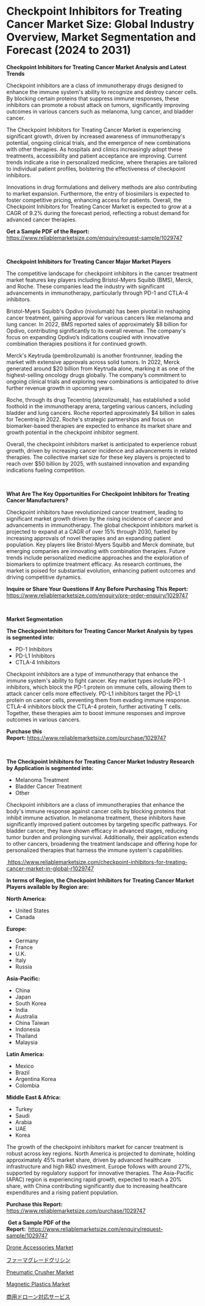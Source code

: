 <p><h1>Checkpoint Inhibitors for Treating Cancer Market Size: Global Industry Overview, Market Segmentation and Forecast (2024 to 2031)</h1></p><p><strong>Checkpoint Inhibitors for Treating Cancer Market Analysis and Latest Trends</strong></p>
<p><p>Checkpoint inhibitors are a class of immunotherapy drugs designed to enhance the immune system's ability to recognize and destroy cancer cells. By blocking certain proteins that suppress immune responses, these inhibitors can promote a robust attack on tumors, significantly improving outcomes in various cancers such as melanoma, lung cancer, and bladder cancer. </p><p>The Checkpoint Inhibitors for Treating Cancer Market is experiencing significant growth, driven by increased awareness of immunotherapy's potential, ongoing clinical trials, and the emergence of new combinations with other therapies. As hospitals and clinics increasingly adopt these treatments, accessibility and patient acceptance are improving. Current trends indicate a rise in personalized medicine, where therapies are tailored to individual patient profiles, bolstering the effectiveness of checkpoint inhibitors.</p><p>Innovations in drug formulations and delivery methods are also contributing to market expansion. Furthermore, the entry of biosimilars is expected to foster competitive pricing, enhancing access for patients. Overall, the Checkpoint Inhibitors for Treating Cancer Market is expected to grow at a CAGR of 9.2% during the forecast period, reflecting a robust demand for advanced cancer therapies.</p></p>
<p><strong>Get a Sample PDF of the Report:&nbsp;</strong> <a href="https://www.reliablemarketsize.com/enquiry/request-sample/1029747">https://www.reliablemarketsize.com/enquiry/request-sample/1029747</a></p>
<p>&nbsp;</p>
<p><strong>Checkpoint Inhibitors for Treating Cancer Major Market Players</strong></p>
<p><p>The competitive landscape for checkpoint inhibitors in the cancer treatment market features key players including Bristol-Myers Squibb (BMS), Merck, and Roche. These companies lead the industry with significant advancements in immunotherapy, particularly through PD-1 and CTLA-4 inhibitors.</p><p>Bristol-Myers Squibb's Opdivo (nivolumab) has been pivotal in reshaping cancer treatment, gaining approval for various cancers like melanoma and lung cancer. In 2022, BMS reported sales of approximately $8 billion for Opdivo, contributing significantly to its overall revenue. The company's focus on expanding Opdivo’s indications coupled with innovative combination therapies positions it for continued growth.</p><p>Merck's Keytruda (pembrolizumab) is another frontrunner, leading the market with extensive approvals across solid tumors. In 2022, Merck generated around $20 billion from Keytruda alone, marking it as one of the highest-selling oncology drugs globally. The company’s commitment to ongoing clinical trials and exploring new combinations is anticipated to drive further revenue growth in upcoming years.</p><p>Roche, through its drug Tecentriq (atezolizumab), has established a solid foothold in the immunotherapy arena, targeting various cancers, including bladder and lung cancers. Roche reported approximately $4 billion in sales for Tecentriq in 2022. Roche's strategic partnerships and focus on biomarker-based therapies are expected to enhance its market share and growth potential in the checkpoint inhibitor segment.</p><p>Overall, the checkpoint inhibitors market is anticipated to experience robust growth, driven by increasing cancer incidence and advancements in related therapies. The collective market size for these key players is projected to reach over $50 billion by 2025, with sustained innovation and expanding indications fueling competition.</p></p>
<p>&nbsp;</p>
<p><strong>What Are The Key Opportunities For Checkpoint Inhibitors for Treating Cancer Manufacturers?</strong></p>
<p><p>Checkpoint inhibitors have revolutionized cancer treatment, leading to significant market growth driven by the rising incidence of cancer and advancements in immunotherapy. The global checkpoint inhibitors market is projected to expand at a CAGR of over 15% through 2030, fueled by increasing approvals of novel therapies and an expanding patient population. Key players like Bristol-Myers Squibb and Merck dominate, but emerging companies are innovating with combination therapies. Future trends include personalized medicine approaches and the exploration of biomarkers to optimize treatment efficacy. As research continues, the market is poised for substantial evolution, enhancing patient outcomes and driving competitive dynamics.</p></p>
<p><strong>Inquire or Share Your Questions If Any Before Purchasing This Report:</strong> <a href="https://www.reliablemarketsize.com/enquiry/pre-order-enquiry/1029747">https://www.reliablemarketsize.com/enquiry/pre-order-enquiry/1029747</a></p>
<p>&nbsp;</p>
<p><strong>Market Segmentation</strong></p>
<p><strong>The Checkpoint Inhibitors for Treating Cancer Market Analysis by types is segmented into:</strong></p>
<p><ul><li>PD-1 Inhibitors</li><li>PD-L1 Inhibitors</li><li>CTLA-4 Inhibitors</li></ul></p>
<p><p>Checkpoint inhibitors are a type of immunotherapy that enhance the immune system's ability to fight cancer. Key market types include PD-1 inhibitors, which block the PD-1 protein on immune cells, allowing them to attack cancer cells more effectively. PD-L1 inhibitors target the PD-L1 protein on cancer cells, preventing them from evading immune response. CTLA-4 inhibitors block the CTLA-4 protein, further activating T cells. Together, these therapies aim to boost immune responses and improve outcomes in various cancers.</p></p>
<p><strong>Purchase this Report:&nbsp;</strong><a href="https://www.reliablemarketsize.com/purchase/1029747">https://www.reliablemarketsize.com/purchase/1029747</a></p>
<p>&nbsp;</p>
<p><strong>The Checkpoint Inhibitors for Treating Cancer Market Industry Research by Application is segmented into:</strong></p>
<p><ul><li>Melanoma Treatment</li><li>Bladder Cancer Treatment</li><li>Other</li></ul></p>
<p><p>Checkpoint inhibitors are a class of immunotherapies that enhance the body's immune response against cancer cells by blocking proteins that inhibit immune activation. In melanoma treatment, these inhibitors have significantly improved patient outcomes by targeting specific pathways. For bladder cancer, they have shown efficacy in advanced stages, reducing tumor burden and prolonging survival. Additionally, their application extends to other cancers, broadening the treatment landscape and offering hope for personalized therapies that harness the immune system's capabilities.</p></p>
<p><a href="https://www.reliablemarketsize.com/checkpoint-inhibitors-for-treating-cancer-market-in-global-r1029747">&nbsp;https://www.reliablemarketsize.com/checkpoint-inhibitors-for-treating-cancer-market-in-global-r1029747</a></p>
<p><strong>In terms of Region, the Checkpoint Inhibitors for Treating Cancer Market Players available by Region are:</strong></p>
<p>
    <p> <strong> North America: </strong>
        <ul>
            <li>United States</li>
            <li>Canada</li>
        </ul>
        </p> 
    <p> <strong> Europe: </strong>
        <ul>
            <li>Germany</li>
            <li>France</li>
            <li>U.K.</li>
            <li>Italy</li>
            <li>Russia</li>
        </ul>
        </p> 
    <p> <strong> Asia-Pacific: </strong>
        <ul>
            <li>China</li>
            <li>Japan</li>
            <li>South Korea</li>
            <li>India</li>
            <li>Australia</li>
            <li>China Taiwan</li>
            <li>Indonesia</li>
            <li>Thailand</li>
            <li>Malaysia</li>
        </ul>
        </p> 
    <p> <strong> Latin America: </strong>
        <ul>
            <li>Mexico</li>
            <li>Brazil</li>
            <li>Argentina Korea</li>
            <li>Colombia</li>
        </ul>
        </p> 
    <p> <strong> Middle East & Africa: </strong>
        <ul>
            <li>Turkey</li>
            <li>Saudi</li>
            <li>Arabia</li>
            <li>UAE</li>
            <li>Korea</li>
        </ul>
    </p>
    </p>
<p><p>The growth of the checkpoint inhibitors market for cancer treatment is robust across key regions. North America is projected to dominate, holding approximately 45% market share, driven by advanced healthcare infrastructure and high R&D investment. Europe follows with around 27%, supported by regulatory support for innovative therapies. The Asia-Pacific (APAC) region is experiencing rapid growth, expected to reach a 20% share, with China contributing significantly due to increasing healthcare expenditures and a rising patient population.</p></p>
<p><strong>Purchase this Report: </strong><a href="https://www.reliablemarketsize.com/purchase/1029747">https://www.reliablemarketsize.com/purchase/1029747</a></p>
<p>&nbsp;<strong>Get a Sample PDF of the Report:&nbsp;&nbsp;</strong><a href="https://www.reliablemarketsize.com/enquiry/request-sample/1029747">https://www.reliablemarketsize.com/enquiry/request-sample/1029747</a></p>
<p><strong></strong></p>
<p><p><a href="https://medium.com/@evanarnold06/in-the-drone-accessories-market-the-main-focus-is-on-keeping-costs-low-and-getting-the-most-out-40027534216a">Drone Accessories Market</a></p><p><a href="https://medium.com/@gordonjast2023/%E8%A3%BD%E8%96%AC%E7%94%A8%E3%82%B0%E3%83%AA%E3%82%B7%E3%83%B3%E5%B8%82%E5%A0%B4%E3%81%AB%E9%96%A2%E3%81%99%E3%82%8B%E3%82%A4%E3%83%B3%E3%82%B5%E3%82%A4%E3%83%88-%E5%B8%82%E5%A0%B4%E3%83%97%E3%83%AC%E3%83%BC%E3%83%A4%E3%83%BC-%E5%B8%82%E5%A0%B4%E8%A6%8F%E6%A8%A1-%E5%9C%B0%E5%9F%9F%E5%88%A5-%E4%BA%88%E6%B8%AC-2024%E5%B9%B4-2031%E5%B9%B4-e999926b30a0">ファーマグレードグリシン</a></p><p><a href="https://www.linkedin.com/pulse/pneumatic-crusher-market-growth-segmentation-regional-analysis-uv3mf?trackingId=cE7sTht9RBKPTgiA4TqCLw%3D%3D">Pneumatic Crusher Market</a></p><p><a href="https://issuu.com/reportprime-2/docs/magnetic-plastics-market-size-2030._19a7e47f42af21">Magnetic Plastics Market</a></p><p><a href="https://medium.com/@gordonjast2023/commercial-drone-enabled-services-baecfaeba363">商用ドローン対応サービス</a></p></p>